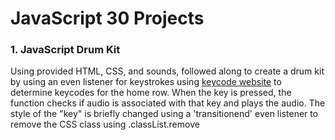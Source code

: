 # JavaScript 30 Projects

### 1. JavaScript Drum Kit

Using provided HTML, CSS, and sounds, followed along to create a drum kit by using an even listener for keystrokes using
[keycode website](http://keycode.info/) to determine keycodes for the home row. When the key is pressed, the function checks if audio is associated with that key and plays the audio. The style of the "key" is briefly changed using a 'transitionend' even listener to remove the CSS class using .classList.remove
